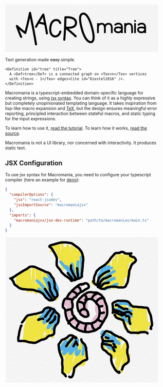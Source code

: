 ![Logotype of the name of this project: MACROmania](./logotypeClean.png)

Text generation made ~~easy~~ simple.

```tsx
<Definition id="tree" title="Tree">
  A <Def>tree</Def> is a connected graph on <Tex>n</Tex> vertices
  with <Tex>n - 1</Tex> edges<Cite id="Diestel2016" />.
</Definition>
```

Macromania is a typescript-embedded domain-specific language for creating
strings, using [jsx syntax](https://en.wikipedia.org/wiki/JSX_(JavaScript)). You
can think of it as a highly expressive but completely unopinionated templating
language. It takes inspiration from lisp-like macro expansion and
[TeX](https://en.wikipedia.org/wiki/TeX), but the design ensures meaningful
error reporting, principled interaction between stateful macros, and static
typing for the input expressions.

To learn how to use it, [read the tutorial](./test/tutorial.tsx). To learn how it
works, [read the source](./main.ts).

Macromania is not a UI library, nor concerned with interactivity. It produces
static text.

## JSX Configuration

To use jsx syntax for Macromania, you need to configure your typescript compiler
(here an example for
[deno](https://docs.deno.com/runtime/manual/getting_started/configuration_file)):

```json
{
  "compilerOptions": {
    "jsx": "react-jsxdev",
    "jsxImportSource": "macromaniajsx"
  },
  "imports": {
    "macromaniajsx/jsx-dev-runtime": "path/to/macromanias/main.ts"
  }
}
```

<p align=center>
  <img alt="A coiled-up worm surrounded by petals, a logo of sorts for the worm-blossom github org" src="./wormblossom.png" />
</p>
